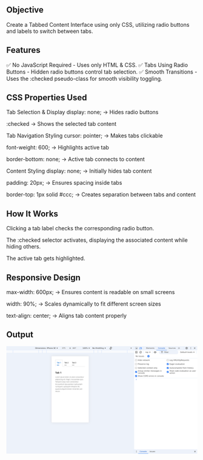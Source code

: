 ## Objective
Create a Tabbed Content Interface using only CSS, utilizing radio buttons and labels to switch between tabs.

## Features
✅ No JavaScript Required - Uses only HTML & CSS.
✅ Tabs Using Radio Buttons - Hidden radio buttons control tab selection.
✅ Smooth Transitions - Uses the :checked pseudo-class for smooth visibility toggling.

## CSS Properties Used
Tab Selection & Display
display: none; → Hides radio buttons

:checked → Shows the selected tab content

Tab Navigation Styling
cursor: pointer; → Makes tabs clickable

font-weight: 600; → Highlights active tab

border-bottom: none; → Active tab connects to content

Content Styling
display: none; → Initially hides tab content

padding: 20px; → Ensures spacing inside tabs

border-top: 1px solid #ccc; → Creates separation between tabs and content

## How It Works
Clicking a tab label checks the corresponding radio button.

The :checked selector activates, displaying the associated content while hiding others.

The active tab gets highlighted.

## Responsive Design
max-width: 600px; → Ensures content is readable on small screens

width: 90%; → Scales dynamically to fit different screen sizes

text-align: center; → Aligns tab content properly

## Output
![Output](./images/image.png)